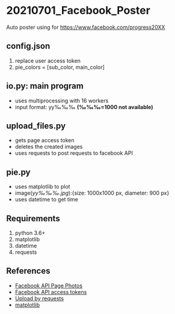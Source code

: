 # 20210701_Facebook_Poster
Auto poster using for https://www.facebook.com/progress20XX


## config.json
1. replace user access token
2. pie_colors = [sub_color, main_color]


## io.py: main program
- uses multiprocessing with 16 workers
- input format: yy‰‰‰ **(‰‰‰=1000 not available)**


## upload_files.py
- gets page access token
- deletes the created images
- uses requests to post requests to facebook API


## pie.py
- uses matplotlib to plot
- image(*yy‰‰‰.jpg*):{size: 1000x1000 px, diameter: 900 px}
- uses datetime to get time

## Requirements
1. python 3.6+
2. matplotlib
3. datetime
4. requests

## References 
- [Facebook API Page Photos](https://developers.facebook.com/docs/graph-api/reference/page/photos/)
- [Facebook API access tokens](https://developers.facebook.com/docs/pages/access-tokens)
- [Upload by requests](https://www.reddit.com/r/learnpython/comments/5677wn/uploading_jpg_to_facebook_through_graph_api/)
- [matplotlib](https://matplotlib.org/)
